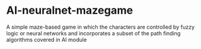 # AI-neuralnet-mazegame
A simple maze-based game in which the characters are controlled by fuzzy logic or neural networks and incorporates a subset of the path finding algorithms covered in AI module
